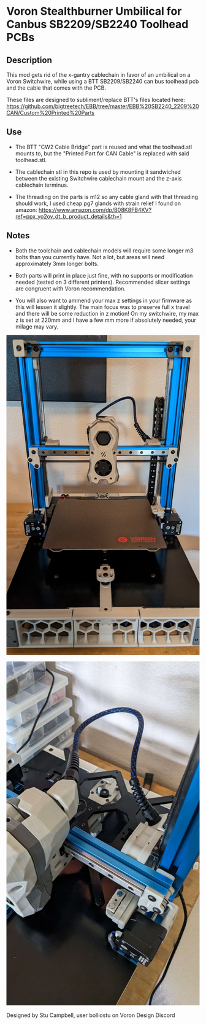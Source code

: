 # Voron Stealthburner Umbilical for Canbus SB2209/SB2240 Toolhead PCBs

## Description
This mod gets rid of the x-gantry cablechain in favor of an umbilical on a Voron Switchwire, while using a BTT SB2209/SB2240 can bus toolhead pcb and the cable that comes with the PCB.

These files are designed to subliment/replace BTT's files located here:
https://github.com/bigtreetech/EBB/tree/master/EBB%20SB2240_2209%20CAN/Custom%20Printed%20Parts

## Use
- The BTT "CW2 Cable Bridge" part is reused and what the toolhead.stl mounts to, but the "Printed Part for CAN Cable" is replaced with said toolhead.stl.

- The cablechain stl in this repo is used by mounting it sandwiched between the existing Switchwire cablechain mount and the z-axis cablechain terminus.

- The threading on the parts is m12 so any cable gland with that threading should work, I used cheap pg7 glands with strain relief I found on amazon:
https://www.amazon.com/dp/B08K8FB4KV?ref=ppx_yo2ov_dt_b_product_details&th=1

## Notes
- Both the toolchain and cablechain models will require some longer m3 bolts than you currently have.  Not a lot, but areas will need approximately 3mm longer bolts.  

- Both parts will print in place just fine, with no supports or modification needed (tested on 3 different printers).  Recommended slicer settings are congruent with Voron recommendation.

- You will also want to ammend your max z settings in your firmware as this will lessen it slightly.  The main focus was to preserve full x travel and there will be some reduction in z motion!  On my switchwire, my max z is set at 220mm and I have a few mm more if absolutely needed, your milage may vary.

![](./Images/umbilical_installed.jpg)

![](./Images/umbilical_closeup.jpg)

Designed by Stu Campbell, user bolliostu on Voron Design Discord
